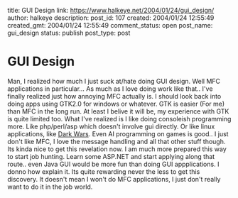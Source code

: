 title: GUI Design
link: https://www.halkeye.net/2004/01/24/gui_design/
author: halkeye
description: 
post_id: 107
created: 2004/01/24 12:55:49
created_gmt: 2004/01/24 12:55:49
comment_status: open
post_name: gui_design
status: publish
post_type: post

# GUI Design

Man, I realized how much I just suck at/hate doing GUI design. Well MFC applications in particular... As much as I love doing work like that.. I've finally realized just how annoying MFC actually is. I should look back into doing apps using GTK2.0 for windows or whatever. GTK is easier (For me) than MFC in the long run. At least I belive it will be, my experience with GTK is quite limited too. What I've realized is I like doing consoleish programming more. Like php/perl/asp which doesn't involve gui directly. Or like linux applications, like [Dark Wars](http://www.kodekoan.com/project/darkwarriors). Even AI programming on games is good.. I just don't like MFC, I love the message handling and all that other stuff though. Its kinda nice to get this revelation now. I am much more prepared this way to start job hunting. Learn some ASP.NET and start applying along that route.. even Java GUI would be more fun than doing GUI appplications. I donno how explain it. Its quite rewarding never the less to get this discovery. It doesn't mean I won't do MFC applications, I just don't really want to do it in the job world.